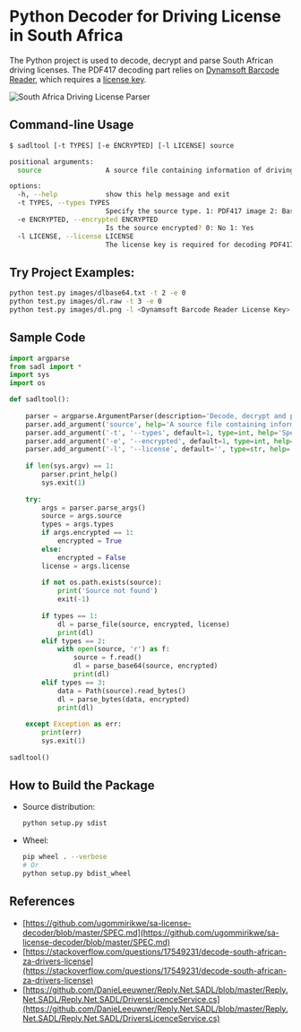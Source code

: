 # Python Decoder for Driving License in South Africa
The Python project is used to decode, decrypt and parse South African driving licenses. The PDF417 decoding part relies on [Dynamsoft Barcode Reader](https://www.dynamsoft.com/barcode-reader/overview/), which requires a [license key](https://www.dynamsoft.com/customer/license/trialLicense?product=dbr). 

![South Africa Driving License Parser](https://camo.githubusercontent.com/fecababb27c452d4cfc669e5f0755c41ffdb7244e24d41f0096be09e65ef92bc/68747470733a2f2f7777772e64796e616d736f66742e636f6d2f636f6465706f6f6c2f696d672f323032322f31322f736f7574682d6166726963612d64726976696e672d6c6963656e73652e706e67)


## Command-line Usage
```bash 
$ sadltool [-t TYPES] [-e ENCRYPTED] [-l LICENSE] source

positional arguments:
  source                A source file containing information of driving license.

options:
  -h, --help            show this help message and exit
  -t TYPES, --types TYPES
                        Specify the source type. 1: PDF417 image 2: Base64 string 3: Raw bytes
  -e ENCRYPTED, --encrypted ENCRYPTED
                        Is the source encrypted? 0: No 1: Yes
  -l LICENSE, --license LICENSE
                        The license key is required for decoding PDF417
```

## Try Project Examples:

```bash
python test.py images/dlbase64.txt -t 2 -e 0
python test.py images/dl.raw -t 3 -e 0  
python test.py images/dl.png -l <Dynamsoft Barcode Reader License Key>
```

## Sample Code

```python
import argparse
from sadl import *
import sys
import os

def sadltool():
    
    parser = argparse.ArgumentParser(description='Decode, decrypt and parse South Africa driving license.')
    parser.add_argument('source', help='A source file containing information of driving license.')
    parser.add_argument('-t', '--types', default=1, type=int, help='Specify the source type. 1: PDF417 image 2: Base64 string 3: Raw bytes')
    parser.add_argument('-e', '--encrypted', default=1, type=int, help='Is the source encrypted? 0: No 1: Yes')
    parser.add_argument('-l', '--license', default='', type=str, help='The license key is required for decoding PDF417')
    
    if len(sys.argv) == 1:
        parser.print_help()
        sys.exit(1)
    
    try:
        args = parser.parse_args()
        source = args.source
        types = args.types
        if args.encrypted == 1:
            encrypted = True
        else:
            encrypted = False
        license = args.license
        
        if not os.path.exists(source):
            print('Source not found')
            exit(-1)
            
        if types == 1:
            dl = parse_file(source, encrypted, license)
            print(dl)
        elif types == 2:
            with open(source, 'r') as f:
                source = f.read()
                dl = parse_base64(source, encrypted)
                print(dl)
        elif types == 3:
            data = Path(source).read_bytes()
            dl = parse_bytes(data, encrypted)
            print(dl)
            
    except Exception as err:
        print(err)
        sys.exit(1)
        
sadltool()
```

## How to Build the Package
- Source distribution:
    
    ```bash
    python setup.py sdist
    ```

- Wheel:
    
    ```bash
    pip wheel . --verbose
    # Or
    python setup.py bdist_wheel
    ```

## References
- [https://github.com/ugommirikwe/sa-license-decoder/blob/master/SPEC.md](https://github.com/ugommirikwe/sa-license-decoder/blob/master/SPEC.md)
- [https://stackoverflow.com/questions/17549231/decode-south-african-za-drivers-license](https://stackoverflow.com/questions/17549231/decode-south-african-za-drivers-license)
- [https://github.com/DanieLeeuwner/Reply.Net.SADL/blob/master/Reply.Net.SADL/Reply.Net.SADL/DriversLicenceService.cs](https://github.com/DanieLeeuwner/Reply.Net.SADL/blob/master/Reply.Net.SADL/Reply.Net.SADL/DriversLicenceService.cs)

